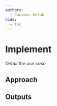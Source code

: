 ```yaml
---
authors:
  - Jacobus Geluk
hide:
  - toc
---
```

# Implement

<!--summary-start-->
_Detail the use case_
<!--summary-end-->

## Approach

## Outputs
